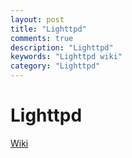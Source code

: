 ```yaml
---
layout: post
title: "Lighttpd"
comments: true
description: "Lighttpd"
keywords: "Lighttpd wiki"
category: "Lighttpd"
---
```


# Lighttpd

[Wiki](/lighttpd-wiki)


